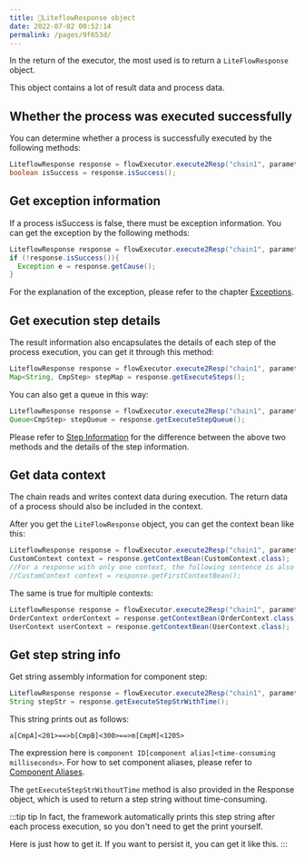 ```yaml
---
title: 🎈LiteflowResponse object
date: 2022-07-02 00:52:14
permalink: /pages/9f653d/
---
```


In the return of the executor, the most used is to return a `LiteFlowResponse` object.



This object contains a lot of result data and process data.



## Whether the process was executed successfully

You can determine whether a process is successfully executed by the following methods:

```java
LiteflowResponse response = flowExecutor.execute2Resp("chain1", parameters, CustomContext.class);
boolean isSuccess = response.isSuccess();
```



## Get exception information

If a process isSuccess is false, there must be exception information. You can get the exception by the following methods:

```java
LiteflowResponse response = flowExecutor.execute2Resp("chain1", parameters, CustomContext.class);
if (!response.isSuccess()){
  Exception e = response.getCause();
}
```

For the explanation of the exception, please refer to the chapter [Exceptions](/pages/dc9bfe/).

## Get execution step details

The result information also encapsulates the details of each step of the process execution, you can get it through this method:

```java
LiteflowResponse response = flowExecutor.execute2Resp("chain1", parameter, CustomContext.class);
Map<String, CmpStep> stepMap = response.getExecuteSteps();
```

You can also get a queue in this way:

```java
LiteflowResponse response = flowExecutor.execute2Resp("chain1", parameter, CustomContext.class);
Queue<CmpStep> stepQueue = response.getExecuteStepQueue();
```

Please refer to [Step Information](/pages/e5ed0d/) for the difference between the above two methods and the details of the step information.



## Get data context

The chain reads and writes context data during execution. The return data of a process should also be included in the context.

After you get the `LiteFlowResponse` object, you can get the context bean like this:

```java
LiteflowResponse response = flowExecutor.execute2Resp("chain1", parameter, CustomContext.class);
CustomContext context = response.getContextBean(CustomContext.class);
//For a response with only one context, the following sentence is also equivalent
//CustomContext context = response.getFirstContextBean();
```

The same is true for multiple contexts:

```java
LiteflowResponse response = flowExecutor.execute2Resp("chain1", parameter, OrderContext.class, UserContext.class);
OrderContext orderContext = response.getContextBean(OrderContext.class);
UserContext userContext = response.getContextBean(UserContext.class);
```

## Get step string info

Get string assembly information for component step:

```java
LiteflowResponse response = flowExecutor.execute2Resp("chain1", parameter, CustomContext.class);
String stepStr = response.getExecuteStepStrWithTime();
```

This string prints out as follows:

```
a[CmpA]<201>==>b[CmpB]<300>==>m[CmpM]<1205>
```

The expression here is `component ID[component alias]<time-consuming milliseconds>`. For how to set component aliases, please refer to [Component Aliases](/pages/92ef89/).

The `getExecuteStepStrWithoutTime` method is also provided in the Response object, which is used to return a step string without time-consuming.

:::tip tip
In fact, the framework automatically prints this step string after each process execution, so you don't need to get the print yourself.

Here is just how to get it. If you want to persist it, you can get it like this.
:::